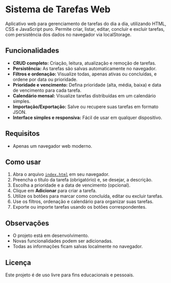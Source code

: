 # Sistema de Tarefas Web

Aplicativo web para gerenciamento de tarefas do dia a dia, utilizando HTML, CSS e JavaScript puro. Permite criar, listar, editar, concluir e excluir tarefas, com persistência dos dados no navegador via localStorage.

## Funcionalidades

- **CRUD completo:** Criação, leitura, atualização e remoção de tarefas.
- **Persistência:** As tarefas são salvas automaticamente no navegador.
- **Filtros e ordenação:** Visualize todas, apenas ativas ou concluídas, e ordene por data ou prioridade.
- **Prioridade e vencimento:** Defina prioridade (alta, média, baixa) e data de vencimento para cada tarefa.
- **Calendário mensal:** Visualize tarefas distribuídas em um calendário simples.
- **Importação/Exportação:** Salve ou recupere suas tarefas em formato JSON.
- **Interface simples e responsiva:** Fácil de usar em qualquer dispositivo.

## Requisitos

- Apenas um navegador web moderno.

## Como usar

1. Abra o arquivo [`index.html`](index.html) em seu navegador.
2. Preencha o título da tarefa (obrigatório) e, se desejar, a descrição.
3. Escolha a prioridade e a data de vencimento (opcional).
4. Clique em **Adicionar** para criar a tarefa.
5. Utilize os botões para marcar como concluída, editar ou excluir tarefas.
6. Use os filtros, ordenação e calendário para organizar suas tarefas.
7. Exporte ou importe tarefas usando os botões correspondentes.

## Observações

- O projeto está em desenvolvimento.
- Novas funcionalidades podem ser adicionadas.
- Todas as informações ficam salvas localmente no navegador.

## Licença

Este projeto é de uso livre para fins educacionais e pessoais.